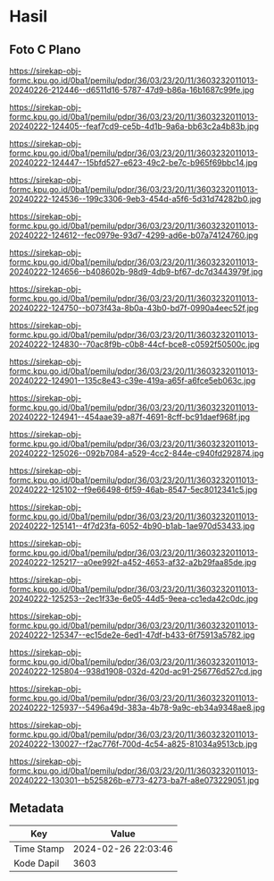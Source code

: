 # Hasil

## Foto C Plano

https://sirekap-obj-formc.kpu.go.id/0ba1/pemilu/pdpr/36/03/23/20/11/3603232011013-20240226-212446--d6511d16-5787-47d9-b86a-16b1687c99fe.jpg

https://sirekap-obj-formc.kpu.go.id/0ba1/pemilu/pdpr/36/03/23/20/11/3603232011013-20240222-124405--feaf7cd9-ce5b-4d1b-9a6a-bb63c2a4b83b.jpg

https://sirekap-obj-formc.kpu.go.id/0ba1/pemilu/pdpr/36/03/23/20/11/3603232011013-20240222-124447--15bfd527-e623-49c2-be7c-b965f69bbc14.jpg

https://sirekap-obj-formc.kpu.go.id/0ba1/pemilu/pdpr/36/03/23/20/11/3603232011013-20240222-124536--199c3306-9eb3-454d-a5f6-5d31d74282b0.jpg

https://sirekap-obj-formc.kpu.go.id/0ba1/pemilu/pdpr/36/03/23/20/11/3603232011013-20240222-124612--fec0979e-93d7-4299-ad6e-b07a74124760.jpg

https://sirekap-obj-formc.kpu.go.id/0ba1/pemilu/pdpr/36/03/23/20/11/3603232011013-20240222-124656--b408602b-98d9-4db9-bf67-dc7d3443979f.jpg

https://sirekap-obj-formc.kpu.go.id/0ba1/pemilu/pdpr/36/03/23/20/11/3603232011013-20240222-124750--b073f43a-8b0a-43b0-bd7f-0990a4eec52f.jpg

https://sirekap-obj-formc.kpu.go.id/0ba1/pemilu/pdpr/36/03/23/20/11/3603232011013-20240222-124830--70ac8f9b-c0b8-44cf-bce8-c0592f50500c.jpg

https://sirekap-obj-formc.kpu.go.id/0ba1/pemilu/pdpr/36/03/23/20/11/3603232011013-20240222-124901--135c8e43-c39e-419a-a65f-a6fce5eb063c.jpg

https://sirekap-obj-formc.kpu.go.id/0ba1/pemilu/pdpr/36/03/23/20/11/3603232011013-20240222-124941--454aae39-a87f-4691-8cff-bc91daef968f.jpg

https://sirekap-obj-formc.kpu.go.id/0ba1/pemilu/pdpr/36/03/23/20/11/3603232011013-20240222-125026--092b7084-a529-4cc2-844e-c940fd292874.jpg

https://sirekap-obj-formc.kpu.go.id/0ba1/pemilu/pdpr/36/03/23/20/11/3603232011013-20240222-125102--f9e66498-6f59-46ab-8547-5ec8012341c5.jpg

https://sirekap-obj-formc.kpu.go.id/0ba1/pemilu/pdpr/36/03/23/20/11/3603232011013-20240222-125141--4f7d23fa-6052-4b90-b1ab-1ae970d53433.jpg

https://sirekap-obj-formc.kpu.go.id/0ba1/pemilu/pdpr/36/03/23/20/11/3603232011013-20240222-125217--a0ee992f-a452-4653-af32-a2b29faa85de.jpg

https://sirekap-obj-formc.kpu.go.id/0ba1/pemilu/pdpr/36/03/23/20/11/3603232011013-20240222-125253--2ec1f33e-6e05-44d5-9eea-cc1eda42c0dc.jpg

https://sirekap-obj-formc.kpu.go.id/0ba1/pemilu/pdpr/36/03/23/20/11/3603232011013-20240222-125347--ec15de2e-6ed1-47df-b433-6f75913a5782.jpg

https://sirekap-obj-formc.kpu.go.id/0ba1/pemilu/pdpr/36/03/23/20/11/3603232011013-20240222-125804--938d1908-032d-420d-ac91-256776d527cd.jpg

https://sirekap-obj-formc.kpu.go.id/0ba1/pemilu/pdpr/36/03/23/20/11/3603232011013-20240222-125937--5496a49d-383a-4b78-9a9c-eb34a9348ae8.jpg

https://sirekap-obj-formc.kpu.go.id/0ba1/pemilu/pdpr/36/03/23/20/11/3603232011013-20240222-130027--f2ac776f-700d-4c54-a825-81034a9513cb.jpg

https://sirekap-obj-formc.kpu.go.id/0ba1/pemilu/pdpr/36/03/23/20/11/3603232011013-20240222-130301--b525826b-e773-4273-ba7f-a8e073229051.jpg


## Metadata

| Key        | Value               |
| ---------- | ------------------- |
| Time Stamp | 2024-02-26 22:03:46 |
| Kode Dapil | 3603                |



